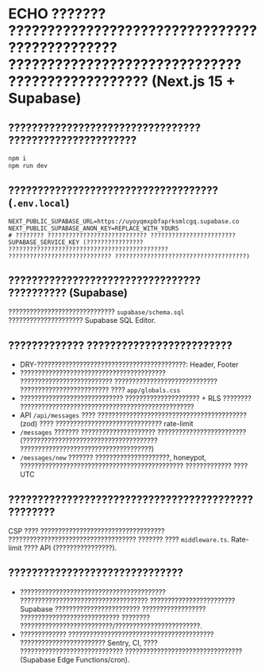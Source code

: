 ﻿# ECHO ??????? ?????????????????????????????????????????????? ?????????????????????????????? ?????????????????? (Next.js 15 + Supabase)

## ????????????????????????????????? ??????????????????????
```bash
npm i
npm run dev
```

## ???????????????????????????????????? (`.env.local`)
```
NEXT_PUBLIC_SUPABASE_URL=https://uyoyqmxpbfaprksmlcgq.supabase.co
NEXT_PUBLIC_SUPABASE_ANON_KEY=REPLACE_WITH_YOURS
# ???????? ???????????????????????????? ???????????????????????? SUPABASE_SERVICE_KEY (???????????????? ????????????????????????????????????????????? ????????????????????????????? ?????????????????????????????????????)
```

## ????????????????????????????????? ?????????? (Supabase)
?????????????????????????????? `supabase/schema.sql` ????????????????????? Supabase SQL Editor.

## ????????????? ?????????????????????????
- DRY-??????????????????????????????????????????: Header, Footer
- ????????????????????????????????????????? ?????????????????????????? ????????????????????????????? ????????????????????????? ???? `app/globals.css`
- ????????????????????????????? ????????????????????? + RLS ???????? ?????????????????????????????????????????????????
- API `/api/messages` ???? ?????????????????????????????????????????? (zod) ???? ?????????????????????????????? rate-limit
- `/messages` ??????? ????????????????????? ????????????????????????? (?????????????????????????????????????? ?????????????????????????????????????)
- `/messages/new` ??????? ?????????????????????, honeypot, ?????????????????????????????????????????????? ????????????? ???? UTC

## ??????????????????????????????????????????????????
CSP ???? ??????????????????????????????????? ???????????????????????????????????? ??????? ???? `middleware.ts`. Rate-limit ???? API (????????????????).

## ??????????????????????????????
- ????????????????????????????????????????? ???????????????????????????????????? ???????????????????????? Supabase ???????????????????????? ?????????????????? ???????????????????????????? ???????? ??????????????????????????/????????????????????????.
- ????????????? ????????????????????????????????????????? ???????????????????????? Sentry, CI, ???? ????????????????????????????? ????????????????????????????????? (Supabase Edge Functions/cron).




